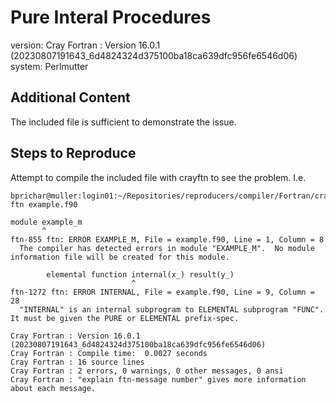 # Pure Interal Procedures

version: Cray Fortran : Version 16.0.1 (20230807191643_6d4824324d375100ba18ca639dfc956fe6546d06)
system: Perlmutter

## Additional Content

The included file is sufficient to demonstrate the issue.

## Steps to Reproduce

Attempt to compile the included file with crayftn to see the problem.
I.e.

```text
bprichar@muller:login01:~/Repositories/reproducers/compiler/Fortran/crayftn/pure_internal_procedure> ftn example.f90

module example_m
       ^
ftn-855 ftn: ERROR EXAMPLE_M, File = example.f90, Line = 1, Column = 8
  The compiler has detected errors in module "EXAMPLE_M".  No module information file will be created for this module.

        elemental function internal(x_) result(y_)
                           ^
ftn-1272 ftn: ERROR INTERNAL, File = example.f90, Line = 9, Column = 28
  "INTERNAL" is an internal subprogram to ELEMENTAL subprogram "FUNC".  It must be given the PURE or ELEMENTAL prefix-spec.

Cray Fortran : Version 16.0.1 (20230807191643_6d4824324d375100ba18ca639dfc956fe6546d06)
Cray Fortran : Compile time:  0.0027 seconds
Cray Fortran : 16 source lines
Cray Fortran : 2 errors, 0 warnings, 0 other messages, 0 ansi
Cray Fortran : "explain ftn-message number" gives more information about each message.
```
